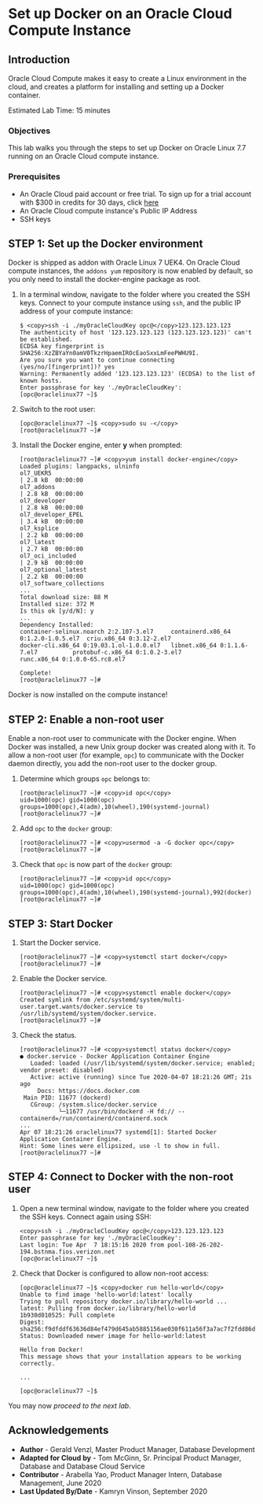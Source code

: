 # Set up Docker on an Oracle Cloud Compute Instance

## Introduction
Oracle Cloud Compute makes it easy to create a Linux environment in the cloud, and creates a platform for installing and setting up a Docker container.

Estimated Lab Time: 15 minutes

### Objectives
This lab walks you through the steps to set up Docker on Oracle Linux 7.7 running on an Oracle Cloud compute instance.

### Prerequisites

* An Oracle Cloud paid account or free trial. To sign up for a trial account with $300 in credits for 30 days, click [here](http://oracle.com/cloud/free)
* An Oracle Cloud compute instance's Public IP Address
* SSH keys

## **STEP 1**: Set up the Docker environment

  Docker is shipped as addon with Oracle Linux 7 UEK4. On Oracle Cloud compute instances, the `addons yum` repository is now enabled by default, so you only need to install the docker-engine package as root.

1. In a terminal window, navigate to the folder where you created the SSH keys. Connect to your compute instance using `ssh`, and the public IP address of your compute instance:

     ```
     $ <copy>ssh -i ./myOracleCloudKey opc@</copy>123.123.123.123
     The authenticity of host '123.123.123.123 (123.123.123.123)' can't be established.
     ECDSA key fingerprint is SHA256:XzZBYaYn0amV0TkzrHpaemIROcEaoSxxLmFeePWHU9I.
     Are you sure you want to continue connecting (yes/no/[fingerprint])? yes
     Warning: Permanently added '123.123.123.123' (ECDSA) to the list of known hosts.
     Enter passphrase for key './myOracleCloudKey':
     [opc@oraclelinux77 ~]$
     ```

2. Switch to the root user:

    ```
    [opc@oraclelinux77 ~]$ <copy>sudo su -</copy>
    [root@oraclelinux77 ~]#
    ```

3. Install the Docker engine, enter **y** when prompted:

    ```
    [root@oraclelinux77 ~]# <copy>yum install docker-engine</copy>
    Loaded plugins: langpacks, ulninfo
    ol7_UEKR5                                                                   | 2.8 kB  00:00:00
    ol7_addons                                                                  | 2.8 kB  00:00:00
    ol7_developer                                                               | 2.8 kB  00:00:00
    ol7_developer_EPEL                                                          | 3.4 kB  00:00:00
    ol7_ksplice                                                                 | 2.2 kB  00:00:00
    ol7_latest                                                                  | 2.7 kB  00:00:00
    ol7_oci_included                                                            | 2.9 kB  00:00:00
    ol7_optional_latest                                                         | 2.2 kB  00:00:00
    ol7_software_collections
    ...
    Total download size: 88 M
    Installed size: 372 M
    Is this ok [y/d/N]: y
    ...
    Dependency Installed:
    container-selinux.noarch 2:2.107-3.el7     containerd.x86_64 0:1.2.0-1.0.5.el7  criu.x86_64 0:3.12-2.el7
    docker-cli.x86_64 0:19.03.1.ol-1.0.0.el7   libnet.x86_64 0:1.1.6-7.el7          protobuf-c.x86_64 0:1.0.2-3.el7
    runc.x86_64 0:1.0.0-65.rc8.el7

    Complete!
    [root@oraclelinux77 ~]#
    ```

  Docker is now installed on the compute instance!

## **STEP 2**: Enable a non-root user

Enable a non-root user to communicate with the Docker engine. When Docker was installed, a new Unix group docker was created along with it. To allow a non-root user (for example, `opc`) to communicate with the Docker daemon directly, you add the non-root user to the docker group.

1. Determine which groups `opc` belongs to:

    ```
    [root@oraclelinux77 ~]# <copy>id opc</copy>
    uid=1000(opc) gid=1000(opc) groups=1000(opc),4(adm),10(wheel),190(systemd-journal)
    [root@oraclelinux77 ~]#
    ```

2. Add `opc` to the `docker` group:

    ```
    [root@oraclelinux77 ~]# <copy>usermod -a -G docker opc</copy>
    [root@oraclelinux77 ~]#
    ```

3. Check that `opc` is now part of the `docker` group:

    ```
    [root@oraclelinux77 ~]# <copy>id opc</copy>
    uid=1000(opc) gid=1000(opc) groups=1000(opc),4(adm),10(wheel),190(systemd-journal),992(docker)
    [root@oraclelinux77 ~]#
    ```

## **STEP 3**: Start Docker

1. Start the Docker service.

    ```
    [root@oraclelinux77 ~]# <copy>systemctl start docker</copy>
    [root@oraclelinux77 ~]#
    ```

2. Enable the Docker service.

    ```
    [root@oraclelinux77 ~]# <copy>systemctl enable docker</copy>
    Created symlink from /etc/systemd/system/multi-user.target.wants/docker.service to /usr/lib/systemd/system/docker.service.
    [root@oraclelinux77 ~]#
    ```

3. Check the status.

    ```
    [root@oraclelinux77 ~]# <copy>systemctl status docker</copy>
    ● docker.service - Docker Application Container Engine
       Loaded: loaded (/usr/lib/systemd/system/docker.service; enabled; vendor preset: disabled)
       Active: active (running) since Tue 2020-04-07 18:21:26 GMT; 21s ago
         Docs: https://docs.docker.com
     Main PID: 11677 (dockerd)
       CGroup: /system.slice/docker.service
               └─11677 /usr/bin/dockerd -H fd:// --containerd=/run/containerd/containerd.sock
    ...
    Apr 07 18:21:26 oraclelinux77 systemd[1]: Started Docker Application Container Engine.
    Hint: Some lines were ellipsized, use -l to show in full.
    [root@oraclelinux77 ~]#
    ```

## **STEP 4**: Connect to Docker with the non-root user

1. Open a new terminal window, navigate to the folder where you created the SSH keys. Connect again using SSH:

    ```
    <copy>ssh -i ./myOracleCloudKey opc@</copy>123.123.123.123
    Enter passphrase for key './myOracleCloudKey':
    Last login: Tue Apr  7 18:15:16 2020 from pool-108-26-202-194.bstnma.fios.verizon.net
    [opc@oraclelinux77 ~]$
    ```
2. Check that Docker is configured to allow non-root access:

    ```
    [opc@oraclelinux77 ~]$ <copy>docker run hello-world</copy>
    Unable to find image 'hello-world:latest' locally
    Trying to pull repository docker.io/library/hello-world ...
    latest: Pulling from docker.io/library/hello-world
    1b930d010525: Pull complete
    Digest: sha256:f9dfddf63636d84ef479d645ab5885156ae030f611a56f3a7ac7f2fdd86d7e4e
    Status: Downloaded newer image for hello-world:latest

    Hello from Docker!
    This message shows that your installation appears to be working correctly.

    ...

    [opc@oraclelinux77 ~]$
    ```

  You may now *proceed to the next lab*.

## Acknowledgements
* **Author** - Gerald Venzl, Master Product Manager, Database Development
* **Adapted for Cloud by** -  Tom McGinn, Sr. Principal Product Manager, Database and Database Cloud Service
* **Contributor** - Arabella Yao, Product Manager Intern, Database Management, June 2020
* **Last Updated By/Date** - Kamryn Vinson, September 2020


